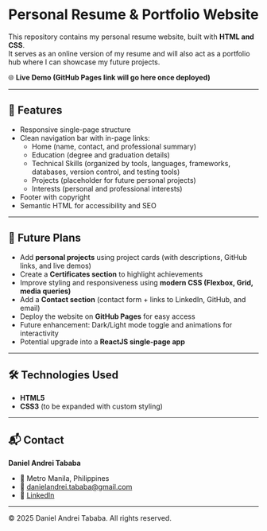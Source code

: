 # Personal Resume & Portfolio Website

This repository contains my personal resume website, built with **HTML and CSS**.  
It serves as an online version of my resume and will also act as a portfolio hub where I can showcase my future projects.

🌐 **Live Demo (GitHub Pages link will go here once deployed)**

---

## 📌 Features
- Responsive single-page structure
- Clean navigation bar with in-page links:
  - Home (name, contact, and professional summary)
  - Education (degree and graduation details)
  - Technical Skills (organized by tools, languages, frameworks, databases, version control, and testing tools)
  - Projects (placeholder for future personal projects)
  - Interests (personal and professional interests)
- Footer with copyright
- Semantic HTML for accessibility and SEO

---

## 🚀 Future Plans
- Add **personal projects** using project cards (with descriptions, GitHub links, and live demos)
- Create a **Certificates section** to highlight achievements
- Improve styling and responsiveness using **modern CSS (Flexbox, Grid, media queries)**
- Add a **Contact section** (contact form + links to LinkedIn, GitHub, and email)
- Deploy the website on **GitHub Pages** for easy access
- Future enhancement: Dark/Light mode toggle and animations for interactivity
- Potential upgrade into a **ReactJS single-page app**

---

## 🛠️ Technologies Used
- **HTML5**  
- **CSS3** (to be expanded with custom styling)  

---

## 📬 Contact
**Daniel Andrei Tababa**  
- 📍 Metro Manila, Philippines  
- 📧 [danielandrei.tababa@gmail.com](mailto:danielandrei.tababa@gmail.com)  
- 🔗 [LinkedIn](https://www.linkedin.com/in/daniel-andrei-tababa)  

---
© 2025 Daniel Andrei Tababa. All rights reserved.
